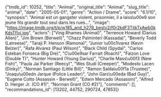 {"tmdb_id": 10252, "title": "Animal", "original_title": "Animal", "slug_title": "animal", "date": "2005-05-01", "genre": "Action / Drame", "score": "6.1/10", "synopsis": "Animal est un gangster violent, prisonnier, il a laiss\u00e9 son jeune fils grandir tout seul dans les rues...", "image": "https://image.tmdb.org/t/p/w185_and_h278_bestv2/f0r2kdF3TitkTxAwb0kKdsTfIvi.jpg", "actors": ["Ving Rhames (Animal)", "Terrence Howard (Darius Allen)", "Jim Brown (Berwell)", "Chazz Palminteri (Kassada)", "Beverly Todd (Latreese)", "Taraji P. Henson (Ramona)", "Junior \u00c1lvarez (Kevin Belzer)", "Rafa Alvarez (Paul Wilson)", "Black Child (Spyda)", "Carlos Esteban Fonseca (Big Dre)", "C\u00e9sar Farrait (Roach)", "Faizon Love (Double T)", "Hunter Howard (Young Darius)", "Charlie Mass\u00f3 (New Fish)", "Paula Jai Parker (Reecy)", "Wes Studi (Creeper)", "Modesto Lacen (Dinky)", "Norman Santiago (Little Bill)", "Ramon Salda\u00f1a (Trustee)", "Joaqu\u00edn Jarque (Police Leader)", "John Garc\u00eda (Bad Guy)", "Eugene Cotto (Assassin - Berwell)", "Edwin Mercado (Assassin)", "Alfred D. Herger Jr. (CO #1)", "Norman Grant (CO #2)"], "comments": [], "recommandations_id": [13202, 44752, 290724, 47853]}